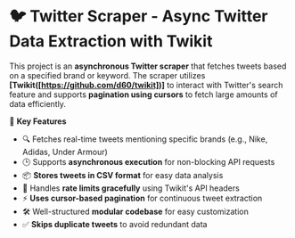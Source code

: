 # 🐦 Twitter Scraper - Async Twitter Data Extraction with Twikit

This project is an **asynchronous Twitter scraper** that fetches tweets based on a specified brand or keyword. The scraper utilizes **[Twikit([https://github.com/d60/twikit])]** to interact with Twitter's search feature and supports **pagination using cursors** to fetch large amounts of data efficiently.

🚀 **Key Features**
- 🔍 Fetches real-time tweets mentioning specific brands (e.g., Nike, Adidas, Under Armour)
- 🕒 Supports **asynchronous execution** for non-blocking API requests
- 📦 **Stores tweets in CSV format** for easy data analysis
- 🔄 Handles **rate limits gracefully** using Twikit's API headers
- ⚡ **Uses cursor-based pagination** for continuous tweet extraction
- 🛠️ Well-structured **modular codebase** for easy customization
- ✅ **Skips duplicate tweets** to avoid redundant data


